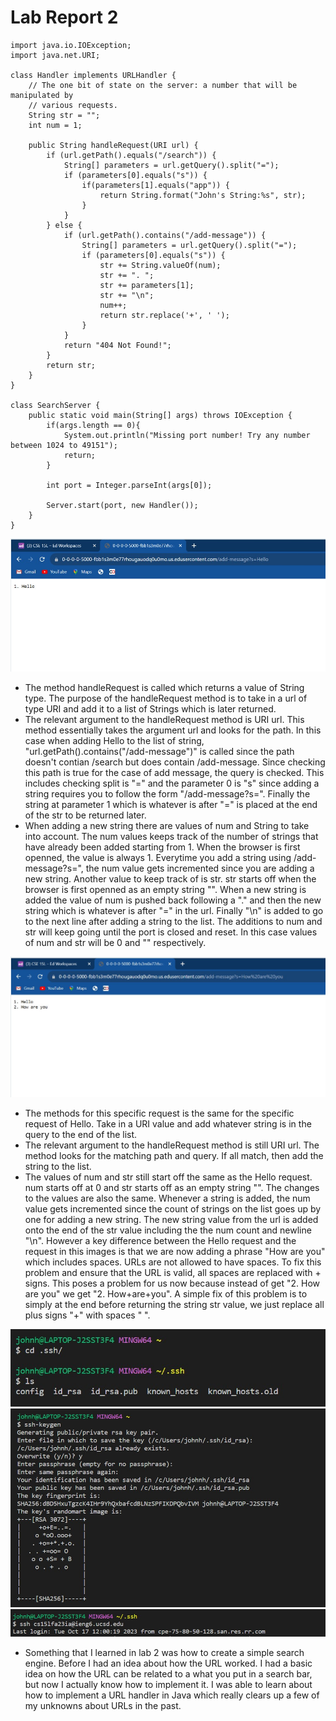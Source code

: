 # Lab Report 2

```
import java.io.IOException;
import java.net.URI;

class Handler implements URLHandler {
    // The one bit of state on the server: a number that will be manipulated by
    // various requests.
    String str = "";
    int num = 1;

    public String handleRequest(URI url) {
        if (url.getPath().equals("/search")) {
            String[] parameters = url.getQuery().split("=");
            if (parameters[0].equals("s")) {
                if(parameters[1].equals("app")) {
                    return String.format("John's String:%s", str);
                }
            }
        } else {
            if (url.getPath().contains("/add-message")) {
                String[] parameters = url.getQuery().split("=");
                if (parameters[0].equals("s")) {
                    str += String.valueOf(num);
                    str += ". ";
                    str += parameters[1];
                    str += "\n";
                    num++;
                    return str.replace('+', ' ');
                }
            }
            return "404 Not Found!";
        }
        return str;
    }
}

class SearchServer {
    public static void main(String[] args) throws IOException {
        if(args.length == 0){
            System.out.println("Missing port number! Try any number between 1024 to 49151");
            return;
        }

        int port = Integer.parseInt(args[0]);

        Server.start(port, new Handler());
    }
}
```

![Image](Add1.jpg)
- The method handleRequest is called which returns a value of String type. The purpose of the handleRequest method is to take in a url of type URI and add it to a list of Strings which is later returned.
- The relevant argument to the handleRequest method is URI url. This method essentially takes the argument url and looks for the path. In this case when adding Hello to the list of string, "url.getPath().contains("/add-message")" is called since the path doesn't contian /search but does contain /add-message. Since checking this path is true for the case of add message, the query is checked. This includes checking split is "=" and the parameter 0 is "s" since adding a string requires you to follow the form "/add-message?s=". Finally the string at parameter 1 which is whatever is after "=" is placed at the end of the str to be returned later.
- When adding a new string there are values of num and String to take into account. The num values keeps track of the number of strings that have already been added starting from 1. When the browser is first openned, the value is always 1. Everytime you add a string using /add-message?s=", the num value gets incremented since you are adding a new string. Another value to keep track of is str. str starts off when the browser is first openned as an empty string "". When a new string is added the value of num is pushed back following a "." and then the new string which is whatever is after "=" in the url. Finally "\n" is added to go to the next line after adding a string to the list. The additions to num and str will keep going until the port is closed and reset. In this case values of num and str will be 0 and "" respectively.

![Image](Add2.jpg)
- The methods for this specific request is the same for the specific request of Hello. Take in a URI value and add whatever string is in the query to the end of the list.
- The relevant argument to the handleRequest method is still URI url. The method looks for the matching path and query. If all match, then add the string to the list.
- The values of num and str still start off the same as the Hello request. num starts off at 0 and str starts off as an empty string "". The changes to the values are also the same. Whenever a string is added, the num value gets incremented since the count of strings on the list goes up by one for adding a new string. The new string value from the url is added onto the end of the str value including the the num count and newline "\n". However a key difference between the Hello request and  the request in this images is that we are now adding a phrase "How are you" which includes spaces. URLs are not allowed to have spaces. To fix this problem and ensure that the URL is valid, all spaces are replaced with + signs. This poses a problem for us now because instead of get "2. How are you" we get "2. How+are+you". A simple fix of this problem is to simply at the end before returning the string str value, we just replace all plus signs "+" with spaces " ".

![Image](key.jpg)
![Image](key2.jpg)
![Image](login.jpg)

- Something that I learned in lab 2 was how to create a simple search engine. Before I had an idea about how the URL worked. I had a basic idea on how the URL can be related to a what you put in a search bar, but now I actually know how to implement it. I was able to learn about how to implement a URL handler in Java which really clears up a few of my unknowns about URLs in the past.
